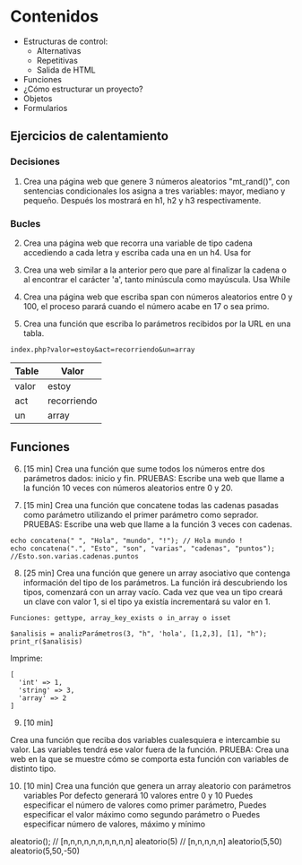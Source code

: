 # Contenidos

- Estructuras de control:
  - Alternativas
  - Repetitivas
  - Salida de HTML
- Funciones
- ¿Cómo estructurar un proyecto?
- Objetos
- Formularios

## Ejercicios de calentamiento

### Decisiones

01. Crea una página web que genere 3 números aleatorios "mt_rand()", con sentencias
condicionales los asigna a tres variables: mayor, mediano y pequeño. Después
los mostrará en h1, h2 y h3 respectivamente.

### Bucles

02. Crea una página web que recorra una variable de tipo cadena accediendo a cada letra y escriba cada una en un h4. Usa for

03. Crea una web similar a la anterior pero que pare al finalizar la cadena o al encontrar el carácter 'a', tanto minúscula como mayúscula. Usa While

04. Crea una página web que escriba span con números aleatorios entre 0 y 100, el proceso parará cuando el número acabe en 17 o sea primo.

05. Crea una función que escriba lo parámetros recibidos por la URL en una tabla.

```index.php?valor=estoy&act=recorriendo&un=array```

| Table | Valor |
|-------|-------|
| valor | estoy |
|  act  | recorriendo      |
|   un  | array |

## Funciones

06. [15 min]
Crea una función que sume todos los números entre dos parámetros dados: inicio y fin.
PRUEBAS:
Escribe una web que llame a la función 10 veces con números aleatorios entre
0 y 20.


07. [15 min]
Crea una función que concatene todas las cadenas pasadas como parámetro utilizando el primer parámetro como seprador.
PRUEBAS:
Escribe una web que llame a la función 3 veces con cadenas.

```
echo concatena(" ", "Hola", "mundo", "!"); // Hola mundo !
echo concatena(".", "Esto", "son", "varias", "cadenas", "puntos"); //Esto.son.varias.cadenas.puntos
```

08. [25 min]
Crea una función que genere un array asociativo que contenga información del tipo de los parámetros.
La función irá descubriendo los tipos, comenzará con un array vacío. Cada vez que vea un tipo creará un clave con valor 1, si el tipo ya existía incrementará su valor en 1.

```
Funciones: gettype, array_key_exists o in_array o isset
```

```
$analisis = analizParámetros(3, "h", 'hola', [1,2,3], [1], "h");
print_r($analisis)
```

Imprime:
```
[
  'int' => 1,
  'string' => 3,
  'array' => 2
]
```



09. [10 min]

Crea una función que reciba dos variables cualesquiera e intercambie su valor. Las variables tendrá ese valor fuera de la función.
PRUEBA:
Crea una web en la que se muestre cómo se comporta esta función con variables
de distinto tipo.


10. [10 min]
Crea una función que genera un array aleatorio con parámetros variables
Por defecto generará 10 valores entre 0 y 10
Puedes especificar el número de valores como primer parámetro,
Puedes especificar el valor máximo como segundo parámetro
o Puedes especificar número de valores, máximo y mínimo

aleatorio(); // [n,n,n,n,n,n,n,n,n,n]
aleatorio(5) // [n,n,n,n,n]
aleatorio(5,50)
aleatorio(5,50,-50)